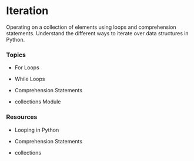 # Iteration

Operating on a collection of elements using loops and comprehension statements. Understand the different ways to iterate over data structures in Python.

### Topics

- For Loops

- While Loops

- Comprehension Statements

- collections Module


### Resources

- Looping in Python

- Comprehension Statements

- collections
